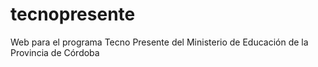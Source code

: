 # tecnopresente
Web para el programa Tecno Presente del Ministerio de Educación de la Provincia de Córdoba
